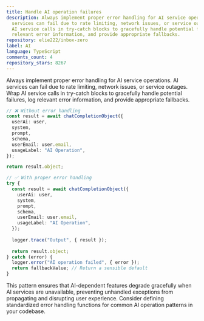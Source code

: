 ```yaml
---
title: Handle AI operation failures
description: Always implement proper error handling for AI service operations. AI
  services can fail due to rate limiting, network issues, or service outages. Wrap
  AI service calls in try-catch blocks to gracefully handle potential failures, log
  relevant error information, and provide appropriate fallbacks.
repository: elie222/inbox-zero
label: AI
language: TypeScript
comments_count: 4
repository_stars: 8267
---
```


Always implement proper error handling for AI service operations. AI services can fail due to rate limiting, network issues, or service outages. Wrap AI service calls in try-catch blocks to gracefully handle potential failures, log relevant error information, and provide appropriate fallbacks.

```typescript
// ❌ Without error handling
const result = await chatCompletionObject({
  userAi: user,
  system,
  prompt,
  schema,
  userEmail: user.email,
  usageLabel: "AI Operation",
});

return result.object;

// ✅ With proper error handling
try {
  const result = await chatCompletionObject({
    userAi: user,
    system,
    prompt,
    schema,
    userEmail: user.email,
    usageLabel: "AI Operation",
  });
  
  logger.trace("Output", { result });
  
  return result.object;
} catch (error) {
  logger.error("AI operation failed", { error });
  return fallbackValue; // Return a sensible default
}
```

This pattern ensures that AI-dependent features degrade gracefully when AI services are unavailable, preventing unhandled exceptions from propagating and disrupting user experience. Consider defining standardized error handling functions for common AI operation patterns in your codebase.